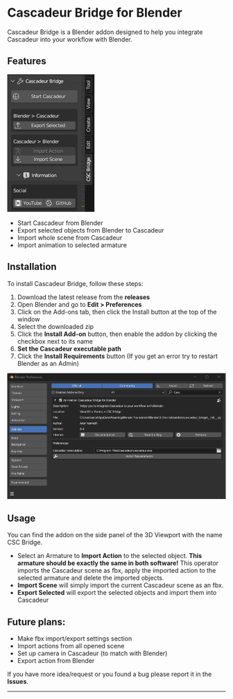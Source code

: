 # Cascadeur Bridge for Blender

Cascadeur Bridge is a Blender addon designed to help you integrate Cascadeur into your workflow with Blender.

## Features

![Cascadeur Bridge UI](/doc/addon_side_panel.png)

- Start Cascadeur from Blender 
- Export selected objects from Blender to Cascadeur
- Import whole scene from Cascadeur
- Import animation to selected armature

## Installation

To install Cascadeur Bridge, follow these steps:

1. Download the latest release from the **releases**
2. Open Blender and go to **Edit > Preferences**
4. Click on the Add-ons tab, then click the Install button at the top of the window
5. Select the downloaded zip
6. Click the **Install Add-on** button, then enable the addon by clicking the checkbox next to its name
7. **Set the Cascadeur executable path**
8. Click the **Install Requirements** button (If you get an error try to restart Blender as an Admin)

![Preferences view of the addon](/doc/addon_pereferences.png)

## Usage

You can find the addon on the side panel of the 3D Viewport with the name CSC Bridge.
- Select an Armature to **Import Action** to the selected object. **This armature should be exactly the same in both software!**
This operator imports the Cascadeur scene as fbx, apply the imported action to the selected armature and delete the imported objects.
- **Import Scene** will simply import the current Cascadeur scene as an fbx.
- **Export Selected** will export the selected objects and import them into Cascadeur

## Future plans:
- Make fbx import/export settings section
- Import actions from all opened scene
- Set up camera in Cascadeur (to match with Blender)
- Export action from Blender

If you have more idea/request or you found a bug please report it in the **Issues**.


---
